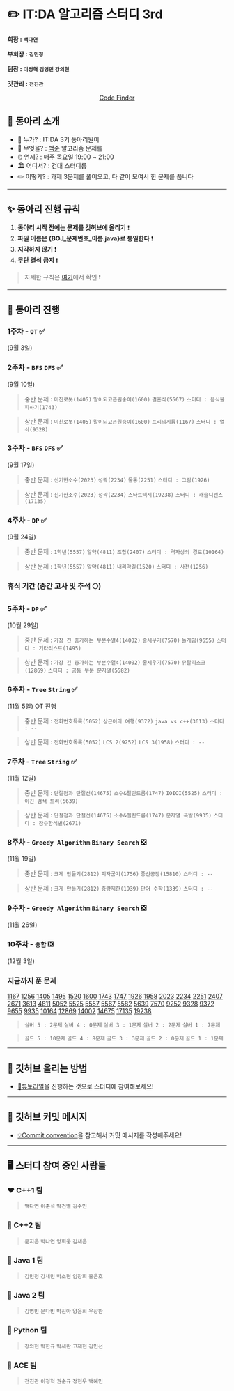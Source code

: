 ✏️ IT:DA 알고리즘 스터디 3rd
====================================

**회장 : `백다연`**

**부회장 : `김민정`**

**팀장 : `이정혁` `김영민` `강의현`**

**깃관리 : `전진관`**

<div align = "center">

[Code Finder](https://rurril.github.io/IT-DA-3rd/)

</div>

## 🎯 동아리 소개

-	💁 누가? : IT:DA 3기 동아리원이
-	🐍 무엇을? : [백준](https://www.acmicpc.net/) 알고리즘 문제를
-	⏰ 언제? : 매주 목요일 19:00 ~ 21:00 
-   🏛 어디서? : 건대 스터디룸
-	✏️ 어떻게? : 과제 3문제를 풀어오고, 다 같이 모여서 한 문제를 풉니다 

---

## ✨ 동아리 진행 규칙

1. **동아리 시작 전에는 문제를 깃허브에 올리기** ❗️
2. **파일 이름은 {BOJ_문제번호_이름.java}로 통일한다** ❗️
3. **지각하지 않기** ❗️
4. **무단 결석 금지** ❗️
    
> 자세한 규칙은 [여기](files/markdown/rules.md)에서 확인 ❗️


---


## 📅 동아리 진행

### 1주차 - **`OT`**  ✅

(9월 3일)

### 2주차 - **`BFS` `DFS`** ✅

(9월 10일) 

> 중반 문제 : `미친로봇(1405)` `말이되고픈원숭이(1600)` `결혼식(5567)` `스터디 : 음식물피하기(1743)`

> 상반 문제 : `미친로봇(1405)` `말이되고픈원숭이(1600)` `트리의지름(1167)` `스터디 : 열쇠(9328)` 

### 3주차 - **`BFS` `DFS`** ✅

(9월 17일) 

> 중반 문제 : `신기한소수(2023)` `성곽(2234)` `물통(2251)` `스터디 : 그림(1926)`

> 상반 문제 : `신기한소수(2023)` `성곽(2234)` `스타트택시(19238)` `스터디 : 캐슬디펜스(17135)`

### 4주차 - **`DP`** ✅

(9월 24일) 

> 중반 문제 : `1학년(5557)` `알약(4811)` `조합(2407)` `스터디 : 격자상의 경로(10164)`

> 상반 문제 : `1학년(5557)` `알약(4811)` `내리막길(1520)` `스터디 : 사전(1256)`

### 휴식 기간 (중간 고사 및 추석 🌕) 

### 5주차 - **`DP`** ✅

(10월 29일) 

> 중반 문제 : `가장 긴 증가하는 부분수열4(14002)` `줄세우기(7570)` `돌게임(9655)` `스터디 : 기타리스트(1495)`

> 상반 문제 : `가장 긴 증가하는 부분수열4(14002)` `줄세우기(7570)` `뮤탈리스크(12869)` `스터디 : 공통 부분 문자열(5582)`

### 6주차 - **`Tree` `String`** ✅

(11월 5일) OT 진행


> 중반 문제 : `전화번호목록(5052)` `상근이의 여행(9372)` `java vs c++(3613)` `스터디 : --`

> 상반 문제 : `전화번호목록(5052)` `LCS 2(9252)` `LCS 3(1958)` `스터디 : --`


### 7주차 - **`Tree` `String`** ✅

(11월 12일) 

> 중반 문제 : `단절점과 단절선(14675)` `소수&펠린드롬(1747)` `IOIOI(5525)` `스터디 : 이진 검색 트리(5639)`

> 상반 문제 : `단절점과 단절선(14675)` `소수&펠린드롬(1747)` `문자열 폭발(9935)` `스터디 : 잠수함식별(2671)`
 
### 8주차 - **`Greedy Algorithm` `Binary Search`** ❎

(11월 19일)

> 중반 문제 : `크게 만들기(2812)` `피자굽기(1756)` `풍선공장(15810)` `스터디 : --`

> 상반 문제 : `크게 만들기(2812)` `중량제한(1939)` `단어 수학(1339)` `스터디 : --`


### 9주차 - **`Greedy Algorithm` `Binary Search`** ❎

 (11월 26일)

### 10주차 - **`종합`** ❎

(12월 3일) 


### 지금까지 푼 문제 

[1167](https://www.acmicpc.net/problem/1167)
[1256](https://www.acmicpc.net/problem/1256)
[1405](https://www.acmicpc.net/problem/1405)
[1495](https://www.acmicpc.net/problem/1495)
[1520](https://www.acmicpc.net/problem/1520)
[1600](https://www.acmicpc.net/problem/1600)
[1743](https://www.acmicpc.net/problem/1743)
[1747](https://www.acmicpc.net/problem/1747)
[1926](https://www.acmicpc.net/problem/1926)
[1958](https://www.acmicpc.net/problem/1958)
[2023](https://www.acmicpc.net/problem/2023)
[2234](https://www.acmicpc.net/problem/2234)
[2251](https://www.acmicpc.net/problem/2251)
[2407](https://www.acmicpc.net/problem/2407)
[2671](https://www.acmicpc.net/problem/2671)
[3613](https://www.acmicpc.net/problem/3613)
[4811](https://www.acmicpc.net/problem/4811)
[5052](https://www.acmicpc.net/problem/5052)
[5525](https://www.acmicpc.net/problem/5525)
[5557](https://www.acmicpc.net/problem/5557)
[5567](https://www.acmicpc.net/problem/5567)
[5582](https://www.acmicpc.net/problem/5582)
[5639](https://www.acmicpc.net/problem/5639)
[7570](https://www.acmicpc.net/problem/7570)
[9252](https://www.acmicpc.net/problem/9252)
[9328](https://www.acmicpc.net/problem/9328)
[9372](https://www.acmicpc.net/problem/9372)
[9655](https://www.acmicpc.net/problem/9655)
[9935](https://www.acmicpc.net/problem/9935)
[10164](https://www.acmicpc.net/problem/10164)
[12869](https://www.acmicpc.net/problem/12869)
[14002](https://www.acmicpc.net/problem/14002)
[14675](https://www.acmicpc.net/problem/14675)
[17135](https://www.acmicpc.net/problem/17135)
[19238](https://www.acmicpc.net/problem/19238)

> `실버 5 : 2문제` `실버 4 : 0문제` `실버 3 : 1문제` `실버 2 : 2문제` `실버 1 : 7문제`

> `골드 5 : 10문제` `골드 4 : 8문제` `골드 3 : 3문제` `골드 2 : 0문제` `골드 1 : 1문제`


---


## 🙋 깃허브 올리는 방법

- [🐣튜토리얼](files/markdown/tutorial.md)을 진행하는 것으로 스터디에 참여해보세요!


--- 

## 📨 깃허브 커밋 메시지 

- [💡Commit convention](files/markdown/commitMessage.md)을 참고해서 커밋 메시지를 작성해주세요!


---

## 🖥 스터디 참여 중인 사람들

### ❤️ C++1 팀

> `백다연` `이준석` `박건열` `김수민`

### 🧡 C++2 팀

> `문지은` `박나연` `양희웅` `김채은`

### 💛 Java 1 팀

> `김민정` `강채민` `박소현` `임창희` `홍은호`

### 💚 Java 2 팀

> `김영민` `문다빈` `박진아` `양윤희` `우창완` 

### 💙 Python 팀

> `강의현` `박한규` `박새란` `고재현` `김민선`

### 💜 ACE 팀

> `전진관` `이정혁` `권순규` `정현우` `백혜민`



